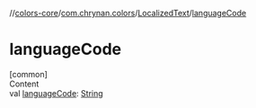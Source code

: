 //[colors-core](../../../index.md)/[com.chrynan.colors](../index.md)/[LocalizedText](index.md)/[languageCode](language-code.md)



# languageCode  
[common]  
Content  
val [languageCode](language-code.md): [String](https://kotlinlang.org/api/latest/jvm/stdlib/kotlin/-string/index.html)  




